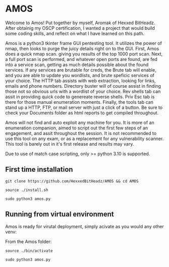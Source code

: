 # AMOS
Welcome to Amos! Put together by myself, Aromak of Hexxed BitHeadz.  After obtainig my OSCP certification, I wanted a project that would build some coding skills, and reflect on what I have learned on this path.

Amos is a python3 tkinter frame GUI pentesting tool.  It utilizes the power of nmap, then looks to purge the juicy details right on to the GUI.  First, Amos does a quick nmap scan. giving you results of the top 1000 port scan.  Next, a full port scan is performed, and whatever open ports are found, are fed into a service scan, getting as much details possible about the found services.  If any services are brutable for creds, the Brute tab will enable, and you are able to update you wordlists, and brute speficic services of your choice.  The HTTP tab assists with web extraction, looking for links, emails and phone numbers.  Directory buster will of course assist in finding those not so obvious urls with a wordlist of your choice.  Rev shells tab can assit in providing quick code to genereate reverse shells.  Priv Esc tab is there for those manual enumeration moments.  Finally, the tools tab can stand up a HTTP, FTP, or mail server with just a click of a button.  Be sure to check your Documents folder as html reports to get compiled throughout.

Amos will not find and auto exploit any machine for you.  It is more of an enumeration companion, aimed to script out the first few steps of an engagement, and assit throughout the session.  It is not recommended to use this tool on any exam, or as a replacement for any vulnerability scanner.  This tool is barely out in it's first release and results may vary.

Due to use of match case scripting, only >= python 3.10 is supported.

## First time installation
```
git clone https://github.com/HexxedBitHeadz/AMOS && cd AMOS
```

```
source ./install.sh
```

```
sudo python3 amos.py
```

## Running from virtual environment
Amos is ready for virutal deployment, simply acivate as you would any other venv:

From the Amos folder:
```
source ./bin/activate
```

```
sudo python3 amos.py
```
